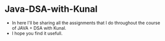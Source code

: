 # Java-DSA-with-Kunal
- In here I'll be sharing all the assignments that I do throughout the course of JAVA + DSA with Kunal.
- I hope you find it usefull.
